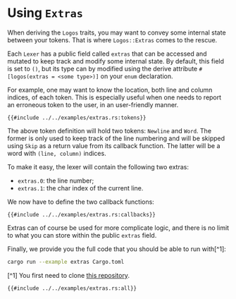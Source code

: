 # Using `Extras`

When deriving the `Logos` traits, you may want to convey some internal state
between your tokens. That is where `Logos::Extras` comes to the rescue.

Each `Lexer` has a public field called `extras` that can be accessed and
mutated to keep track and modify some internal state. By default,
this field is set to `()`, but its type can by modified using the derive
attribute `#[logos(extras = <some type>)]` on your `enum` declaration.

For example, one may want to know the location, both line and column indices,
of each token. This is especially useful when one needs to report an erroneous
token to the user, in an user-friendly manner.

```rust,no_run,noplayground
{{#include ../../examples/extras.rs:tokens}}
```

The above token definition will hold two tokens: `Newline` and `Word`.
The former is only used to keep track of the line numbering and will be skipped
using `Skip` as a return value from its callback function. The latter will be
a word with `(line, column)` indices.

To make it easy, the lexer will contain the following two extras:

+ `extras.0`: the line number;
+ `extras.1`: the char index of the current line.

We now have to define the two callback functions:

```rust,no_run,noplayground
{{#include ../../examples/extras.rs:callbacks}}
```

Extras can of course be used for more complicate logic, and there is no limit
to what you can store within the public `extras` field.

Finally, we provide you the full code that you should be able to run with[^1]:
```bash
cargo run --example extras Cargo.toml
```

[^1] You first need to clone [this repository](https://github.com/maciejhirsz/logos).

```rust,no_run,noplayground
{{#include ../../examples/extras.rs:all}}
```
